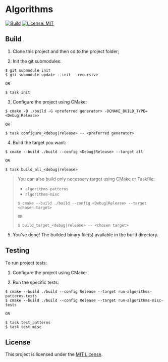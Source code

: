 # Algorithms

[![Build](https://github.com/andinoriel/algorithms/actions/workflows/build.yml/badge.svg)](https://github.com/andinoriel/algorithms/actions/workflows/build.yml)
[![License: MIT](https://img.shields.io/badge/License-MIT-yellow.svg)](https://opensource.org/licenses/MIT)

## Build

1. Clone this project and then cd to the project folder;

2. Init the git submodules:
```
$ git submodule init
$ git submodule update --init --recursive

OR

$ task init
```

3. Configure the project using CMake:
```
$ cmake -B ./build -G <preferred generator> -DCMAKE_BUILD_TYPE=<Debug|Release>

OR

$ task configure_<debug|release> -- <preferred generator>
```

4. Build the target you want:

```
$ cmake --build ./build --config <Debug|Release> --target all

OR

$ task build_all_<debug|release>
```

> You can also build only necessary target using CMake or Taskfile:
> * `algorithms-patterns`
> * `algorithms-misc`
> ```
> $ cmake --build ./build --config <Debug|Release> --target <chosen target>
>
> OR
>
> $ build_target_<debug|release> -- <chosen target>
> ```

5. You've done! The builded binary file(s) available in the build directory.

## Testing

To run project tests:

1. Configure the project using CMake:

2. Run the specific tests:
```
$ cmake --build ./build --config Release --target run-algorithms-patterns-tests
$ cmake --build ./build --config Release --target run-algorithms-misc-tests

OR

$ task test_patterns
$ task test_misc
```

## License

This project is licensed under the [MIT License](LICENSE).
